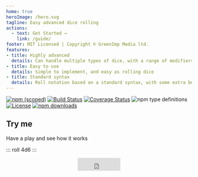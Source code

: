 ```yaml
---
home: true
heroImage: /hero.svg
tagline: Easy advanced dice rolling
actions:
  - text: Get Started →
    link: /guide/
footer: MIT Licensed | Copyright © GreenImp Media ltd.
features:
- title: Highly advanced
  details: Can handle multiple types of dice, with a range of modifiers and mathematical functions
- title: Easy to use
  details: Simple to implement, and easy as rolling dice
- title: Standard syntax
  details: Roll notation based on a standard syntax, with some extra bells and whistles
---
```


[![npm (scoped)](https://img.shields.io/npm/v/@dice-roller/rpg-dice-roller?label=version)](https://www.npmjs.com/package/@dice-roller/rpg-dice-roller)
[![Build Status](https://github.com/dice-roller/rpg-dice-roller/actions/workflows/build.yml/badge.svg)](https://github.com/dice-roller/rpg-dice-roller/actions/workflows/build.yml)
[![Coverage Status](https://coveralls.io/repos/github/dice-roller/rpg-dice-roller/badge.svg?branch=main)](https://coveralls.io/github/dice-roller/rpg-dice-roller?branch=main)
![npm type definitions](https://img.shields.io/npm/types/@dice-roller/rpg-dice-roller)
[![License](https://img.shields.io/npm/l/@dice-roller/rpg-dice-roller)](https://github.com/dice-roller/rpg-dice-roller/blob/develop/licence.txt)
[![npm downloads](https://img.shields.io/npm/dm/@dice-roller/rpg-dice-roller)](https://www.npmjs.com/package/@dice-roller/rpg-dice-roller)


## Try me

Have a play and see how it works

::: roll 4d6 :::

<iframe src="https://github.com/sponsors/dice-roller/button" title="Sponsor dice-roller" height="35" width="116" style="border: 0; margin: 0 auto 1rem; display: block;"></iframe>
